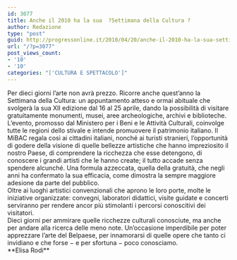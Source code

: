 ```yaml
---
id: 3077
title: Anche il 2010 ha la sua  ?Settimana della Cultura ?
author: Redazione
type: "post"
guid: http://progressonline.it/2010/04/20/anche-il-2010-ha-la-sua-settimana-della-cultura/
url: "/?p=3077"
post_views_count:
- '10'
- '10'
categories: "['CULTURA E SPETTACOLO']"
---
```


<div>Per dieci giorni l’arte non avrà prezzo. Ricorre anche quest’anno la Settimana della Cultura: un appuntamento atteso e ormai abituale che svolgerà la sua XII edizione dal 16 al 25 aprile, dando la possibilità di visitare gratuitamente monumenti, musei, aree archeologiche, archivi e biblioteche.</div><div>L’evento, promosso dal Ministero per i Beni e le Attività Culturali, coinvolge tutte le regioni dello stivale e intende promuovere il patrimonio italiano. Il MiBAC regala così ai cittadini italiani, nonché ai turisti stranieri, l’opportunità di godere della visione di quelle bellezze artistiche che hanno impreziosito il nostro Paese, di comprendere la ricchezza che esse detengono, di conoscere i grandi artisti che le hanno create; il tutto accade senza spendere alcunché. Una formula azzeccata, quella della gratuità, che negli anni ha confermato la sua efficacia, come dimostra la sempre maggiore adesione da parte del pubblico.</div><div>Oltre ai luoghi artistici convenzionali che aprono le loro porte, molte le iniziative organizzate: convegni, laboratori didattici, visite guidate e concerti serviranno per rendere ancor più stimolanti i percorsi conoscitivi dei visitatori.</div><div>Dieci giorni per ammirare quelle ricchezze culturali conosciute, ma anche per andare alla ricerca delle meno note. Un’occasione imperdibile per poter apprezzare l’arte del Belpaese, per innamorarsi di quelle opere che tanto ci invidiano e che forse − e per sfortuna − poco conosciamo.</div><div> </div><div> </div><div>**Elisa Rodi**</div>